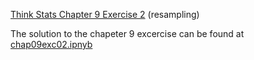 [Think Stats Chapter 9 Exercise 2](http://greenteapress.com/thinkstats2/html/thinkstats2010.html#toc90) (resampling)

The solution to the chapeter 9 excercise can be found at [chap09exc02.ipnyb](chap09exc02.ipynb)
